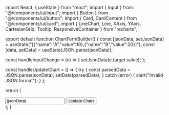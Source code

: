 import React, { useState } from "react";
import { Input } from "@/components/ui/input";
import { Button } from "@/components/ui/button";
import { Card, CardContent } from "@/components/ui/card";
import { LineChart, Line, XAxis, YAxis, CartesianGrid, Tooltip, ResponsiveContainer } from "recharts";

export default function ChartFormBuilder() {
  const [jsonData, setJsonData] = useState("[{\"name\":\"A\",\"value\":10},{\"name\":\"B\",\"value\":20}]");
  const [data, setData] = useState(JSON.parse(jsonData));
  
  const handleInputChange = (e) => {
    setJsonData(e.target.value);
  };

  const handleUpdateChart = () => {
    try {
      const parsedData = JSON.parse(jsonData);
      setData(parsedData);
    } catch (error) {
      alert("Invalid JSON format");
    }
  };

  return (
    <div className="p-4 max-w-2xl mx-auto">
      <Card>
        <CardContent className="p-4 space-y-4">
          <Input
            type="text"
            value={jsonData}
            onChange={handleInputChange}
            placeholder='Enter JSON data (e.g., [{"name":"A","value":10}])'
          />
          <Button onClick={handleUpdateChart}>Update Chart</Button>
        </CardContent>
      </Card>
      <div className="mt-6">
        <ResponsiveContainer width="100%" height={300}>
          <LineChart data={data}>
            <CartesianGrid strokeDasharray="3 3" />
            <XAxis dataKey="name" />
            <YAxis />
            <Tooltip />
            <Line type="monotone" dataKey="value" stroke="#8884d8" strokeWidth={2} />
          </LineChart>
        </ResponsiveContainer>
      </div>
    </div>
  );
}
